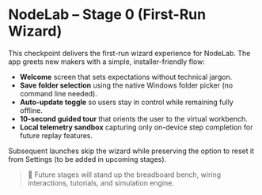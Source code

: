# NodeLab – Stage 0 (First-Run Wizard)

This checkpoint delivers the first-run wizard experience for NodeLab. The app greets new makers with a simple, installer-friendly flow:

- **Welcome** screen that sets expectations without technical jargon.
- **Save folder selection** using the native Windows folder picker (no command line needed).
- **Auto-update toggle** so users stay in control while remaining fully offline.
- **10-second guided tour** that orients the user to the virtual workbench.
- **Local telemetry sandbox** capturing only on-device step completion for future replay features.

Subsequent launches skip the wizard while preserving the option to reset it from Settings (to be added in upcoming stages).

> 🚧 Future stages will stand up the breadboard bench, wiring interactions, tutorials, and simulation engine.

